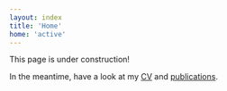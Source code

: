 ```yaml
---
layout: index
title: 'Home'
home: 'active'
---
```


This page is under construction!

In the meantime, have a look at my [CV](cv.html) and [publications](publications.html).